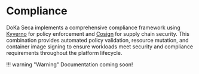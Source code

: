 # Compliance

DoKa Seca implements a comprehensive compliance framework using [Kyverno](https://kyverno.io/) for policy enforcement and [Cosign](https://github.com/sigstore/cosign) for supply chain security. This combination provides automated policy validation, resource mutation, and container image signing to ensure workloads meet security and compliance requirements throughout the platform lifecycle.

!!! warning "Warning"
    Documentation coming soon!
